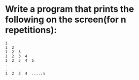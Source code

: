 # Write a program that prints the following on the screen(for n repetitions):
```
1
1  2
1  2  3
1  2  3  4
1  2  3  4  5
.
.
1  2  3  4  .....n

```
